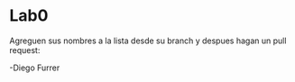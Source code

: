 # Lab0
Agreguen sus nombres a la lista desde su branch y despues hagan un pull request:

-Diego Furrer
